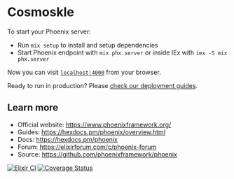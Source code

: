 # Cosmoskle

To start your Phoenix server:

  * Run `mix setup` to install and setup dependencies
  * Start Phoenix endpoint with `mix phx.server` or inside IEx with `iex -S mix phx.server`

Now you can visit [`localhost:4000`](http://localhost:4000) from your browser.

Ready to run in production? Please [check our deployment guides](https://hexdocs.pm/phoenix/deployment.html).

## Learn more

  * Official website: https://www.phoenixframework.org/
  * Guides: https://hexdocs.pm/phoenix/overview.html
  * Docs: https://hexdocs.pm/phoenix
  * Forum: https://elixirforum.com/c/phoenix-forum
  * Source: https://github.com/phoenixframework/phoenix


[![Elixir CI](https://github.com/YourGitHubUsername/cosmoskle/actions/workflows/elixir.yml/badge.svg)](https://github.com/YourGitHubUsername/cosmoskle/actions/workflows/elixir.yml)
[![Coverage Status](https://coveralls.io/repos/github/YourGitHubUsername/cosmoskle/badge.svg?branch=main)](https://coveralls.io/github/YourGitHubUsername/cosmoskle?branch=main)
